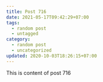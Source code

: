 ```yaml
---
title: Post 716
date: 2021-05-17T09:42:29+07:00
tags:
  - random post
  - untagged
category:
  - random post
  - uncategorized
updated: 2020-10-03T18:26:15+07:00
---
```

This is content of post 716